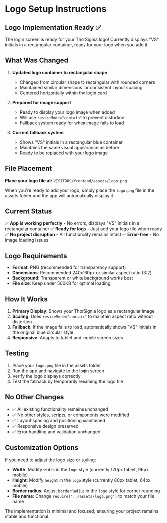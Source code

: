 # Logo Setup Instructions

## Logo Implementation Ready ✅

The login screen is ready for your ThorSignia logo! Currently displays "VS" initials in a rectangular container, ready for your logo when you add it.

## What Was Changed

1. **Updated logo container to rectangular shape**
   - Changed from circular shape to rectangular with rounded corners
   - Maintained similar dimensions for consistent layout spacing
   - Centered horizontally within the login card

2. **Prepared for image support**
   - Ready to display your logo image when added
   - Will use `resizeMode="contain"` to prevent distortion
   - Fallback system ready for when image fails to load

3. **Current fallback system**
   - Shows "VS" initials in a rectangular blue container
   - Maintains the same visual appearance as before
   - Ready to be replaced with your logo image

## File Placement

**Place your logo file at:** `VISITORS/frontend/assets/logo.png`

When you're ready to add your logo, simply place the `logo.png` file in the assets folder and the app will automatically display it.

## Current Status

✅ **App is working perfectly** - No errors, displays "VS" initials in a rectangular container
✅ **Ready for logo** - Just add your logo file when ready
✅ **No project disruption** - All functionality remains intact
✅ **Error-free** - No image loading issues

## Logo Requirements

- **Format**: PNG (recommended for transparency support)
- **Dimensions**: Recommended 240x160px or similar aspect ratio (3:2)
- **Background**: Transparent or white background works best
- **File size**: Keep under 500KB for optimal loading

## How It Works

1. **Primary Display**: Shows your ThorSignia logo as a rectangular image
2. **Scaling**: Uses `resizeMode="contain"` to maintain aspect ratio without distortion
3. **Fallback**: If the image fails to load, automatically shows "VS" initials in the original blue circular style
4. **Responsive**: Adapts to tablet and mobile screen sizes

## Testing

1. Place your `logo.png` file in the assets folder
2. Run the app and navigate to the login screen
3. Verify the logo displays correctly
4. Test the fallback by temporarily renaming the logo file

## No Other Changes

- ✅ All existing functionality remains unchanged
- ✅ No other styles, scripts, or components were modified
- ✅ Layout spacing and positioning maintained
- ✅ Responsive design preserved
- ✅ Error handling and validation unchanged

## Customization Options

If you need to adjust the logo size or styling:

- **Width**: Modify `width` in the `logo` style (currently 120px tablet, 96px mobile)
- **Height**: Modify `height` in the `logo` style (currently 80px tablet, 64px mobile)
- **Border radius**: Adjust `borderRadius` in the `logo` style for corner rounding
- **File name**: Change `require('../assets/logo.png')` to match your file name

The implementation is minimal and focused, ensuring your project remains stable and functional. 